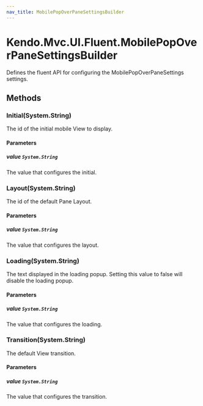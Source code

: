```yaml
---
nav_title: MobilePopOverPaneSettingsBuilder
---
```


# Kendo.Mvc.UI.Fluent.MobilePopOverPaneSettingsBuilder
Defines the fluent API for configuring the MobilePopOverPaneSettings settings.




## Methods


### Initial(System.String)
The id of the initial mobile View to display.


#### Parameters

##### value `System.String`
The value that configures the initial.





### Layout(System.String)
The id of the default Pane Layout.


#### Parameters

##### value `System.String`
The value that configures the layout.





### Loading(System.String)
The text displayed in the loading popup. Setting this value to false will disable the loading popup.


#### Parameters

##### value `System.String`
The value that configures the loading.





### Transition(System.String)
The default View transition.


#### Parameters

##### value `System.String`
The value that configures the transition.






